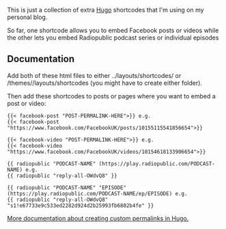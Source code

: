This is just a collection of extra [Hugo](https://hugodocs.info/) shortcodes that I'm using on my personal blog.

So far, one shortcode allows you to embed Facebook posts or videos while the other lets you embed Radiopublic podcast series or individual episodes

## Documentation

Add both of these html files to either ../layouts/shortcodes/ or /themes/<THEME>/layouts/shortcodes (you might have to create either folder).

Then add these shortcodes to posts or pages where you want to embed a post or video:
```
{{< facebook-post "POST-PERMALINK-HERE">}} e.g.   
{{< facebook-post "https://www.facebook.com/FacebookUK/posts/10155115541856654">}}

{{< facebook-video "POST-PERMALINK-HERE">}} e.g.   
{{< facebook-video "https://www.facebook.com/FacebookUK/videos/10154618133906654">}}

{{ radiopublic "PODCAST-NAME" (https://play.radiopublic.com/PODCAST-NAME) e.g.
{{ radiopublic "reply-all-OWdvQ8" }}

{{ radiopublic "PODCAST-NAME" "EPISODE" (https://play.radiopublic.com/PODCAST-NAME/ep/EPISODE) e.g.
{{ radiopublic "reply-all-OWdvQ8" "s1!e67733e9c533ed2282d924d2b25993fb6802b4fe" }}
```

[More documentation about creating custom permalinks in Hugo.](https://hugodocs.info/templates/shortcode-templates/#creating-custom-shortcodes)
